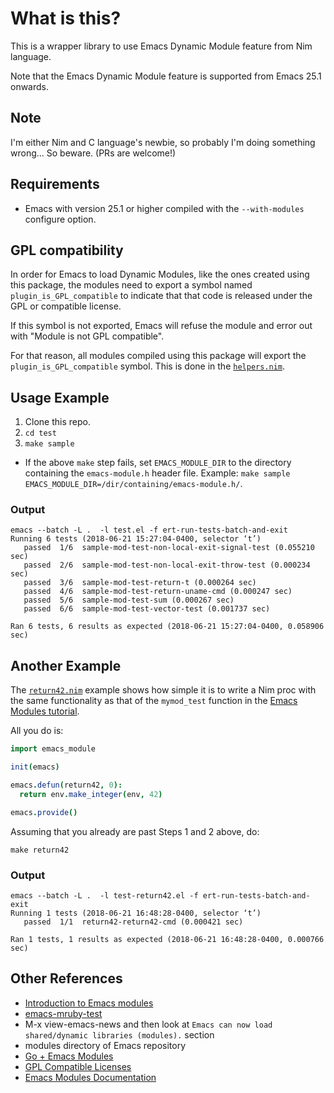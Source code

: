 # What is this?
This is a wrapper library to use Emacs Dynamic Module feature from
Nim language.

Note that the Emacs Dynamic Module feature is supported from Emacs
25.1 onwards.

## Note
I'm either Nim and C language's newbie, so probably I'm doing
something wrong... So beware. (PRs are welcome!)

## Requirements

- Emacs with version 25.1 or higher compiled with the `--with-modules`
  configure option.

## GPL compatibility

In order for Emacs to load Dynamic Modules, like the ones created
using this package, the modules need to export a symbol named
`plugin_is_GPL_compatible` to indicate that that code is released
under the GPL or compatible license.

If this symbol is not exported, Emacs will refuse the module and error
out with "Module is not GPL compatible".

For that reason, all modules compiled using this package will export
the `plugin_is_GPL_compatible` symbol. This is done in the
[`helpers.nim`](emacs_module/helpers.nim).

## Usage Example

1. Clone this repo.
2. `cd test`
3. `make sample`
  - If the above `make` step fails, set `EMACS_MODULE_DIR` to the
    directory containing the `emacs-module.h` header file. Example:
    `make sample EMACS_MODULE_DIR=/dir/containing/emacs-module.h/`.

### Output

```
emacs --batch -L .  -l test.el -f ert-run-tests-batch-and-exit
Running 6 tests (2018-06-21 15:27:04-0400, selector ‘t’)
   passed  1/6  sample-mod-test-non-local-exit-signal-test (0.055210 sec)
   passed  2/6  sample-mod-test-non-local-exit-throw-test (0.000234 sec)
   passed  3/6  sample-mod-test-return-t (0.000264 sec)
   passed  4/6  sample-mod-test-return-uname-cmd (0.000247 sec)
   passed  5/6  sample-mod-test-sum (0.000267 sec)
   passed  6/6  sample-mod-test-vector-test (0.001737 sec)

Ran 6 tests, 6 results as expected (2018-06-21 15:27:04-0400, 0.058906 sec)
```

## Another Example

The [`return42.nim`][return42] example shows how simple it is to write
a Nim proc with the same functionality as that of the `mymod_test`
function in the [Emacs Modules tutorial][diobla].

All you do is:

```nim
import emacs_module

init(emacs)

emacs.defun(return42, 0):
  return env.make_integer(env, 42)

emacs.provide()
```

Assuming that you already are past Steps 1 and 2 above, do:

```
make return42
```

### Output

```
emacs --batch -L .  -l test-return42.el -f ert-run-tests-batch-and-exit
Running 1 tests (2018-06-21 16:48:28-0400, selector ‘t’)
   passed  1/1  return42-return42-cmd (0.000421 sec)

Ran 1 tests, 1 results as expected (2018-06-21 16:48:28-0400, 0.000766 sec)
```

## Other References
- [Introduction to Emacs modules][diobla]
- [emacs-mruby-test](https://github.com/syohex/emacs-mruby-test)
- M-x view-emacs-news and then look at `Emacs can now load shared/dynamic libraries (modules).` section
- modules directory of Emacs repository
- [Go + Emacs Modules](https://mrosset.github.io/emacs-module/)
- [GPL Compatible Licenses](https://www.gnu.org/licenses/license-list.html#GPLCompatibleLicenses)
- [Emacs Modules Documentation](http://phst.github.io/emacs-modules.html)


[diobla]: http://diobla.info/blog-archive/modules-tut.html
[return42]: test/return42.nim
